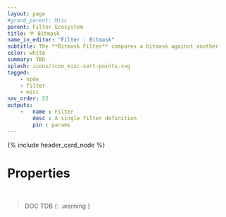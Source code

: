 ```yaml
---
layout: page
#grand_parent: Misc
parent: Filter Ecosystem
title: 🝖 Bitmask
name_in_editor: "Filter : Bitmask"
subtitle: The **Bitmask Filter** compares a bitmask against another
color: white
summary: TBD
splash: icons/icon_misc-sort-points.svg
tagged: 
    - node
    - filter
    - misc
nav_order: 22
outputs:
    -   name : Filter
        desc : A single filter definition
        pin : params
---
```


{% include header_card_node %}

# Properties
<br>

> DOC TDB
{: .warning }